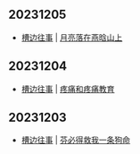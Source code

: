 ## 20231205
- [槽边往事](https://www.hecaitou.com/) | [月亮落在燕晗山上](https://www.hecaitou.com/2023/12/shenzhen-and-beijing.html)

## 20231204
- [槽边往事](https://www.hecaitou.com/) | [疼痛和疼痛教育](https://www.hecaitou.com/2023/12/Pain-and-Pain-Education.html)

## 20231203
- [槽边往事](https://www.hecaitou.com/) | [芬必得救我一条狗命](https://www.hecaitou.com/2023/12/fenbid-save-.html)

